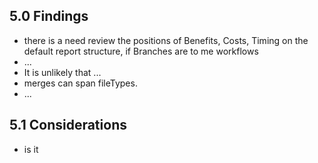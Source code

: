## 5.0 Findings
* there is a need review the positions of Benefits, Costs, Timing on the default report structure, if Branches are to me workflows
* ...
* It is unlikely that ...
* merges can span fileTypes.
* ...

## 5.1 Considerations
* is it 

